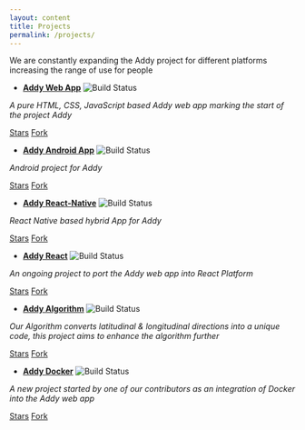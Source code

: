 ```yaml
---
layout: content
title: Projects
permalink: /projects/
---
```


We are constantly expanding the Addy project for different platforms increasing the range of use for people
- **[Addy Web App](../Addy/)**
![Build Status](https://travis-ci.org/addy-org/Addy.svg?branch=master)

*A pure HTML, CSS, JavaScript based Addy web app marking the start of the project Addy*

<a class="github-button" href="https://github.com/addy-org/Addy" data-size="large" data-show-count="true" aria-label="Star Addy on GitHub">Stars</a>
<a class="github-button" href="https://github.com/addy-org/Addy/fork" data-icon="octicon-repo-forked" data-size="large" data-show-count="true" aria-label="Fork Addy on GitHub">Fork</a>


- **[Addy Android App](../Addy-Android/)**
![Build Status](https://travis-ci.org/addy-org/Addy-Android.svg?branch=master)

*Android project for Addy*

<a class="github-button" href="https://github.com/addy-org/Addy-Android" data-size="large" data-show-count="true" aria-label="Star Addy-Android on GitHub">Stars</a>
<a class="github-button" href="https://github.com/addy-org/Addy-Android/fork" data-icon="octicon-repo-forked" data-size="large" data-show-count="true" aria-label="Fork Addy-Android on GitHub">Fork</a>


- **[Addy React-Native](../Addy-React-Native/)**
![Build Status](https://travis-ci.org/addy-org/Addy-React-Native.svg?branch=master)

*React Native based hybrid App for Addy*

<a class="github-button" href="https://github.com/addy-org/Addy-React-Native" data-size="large" data-show-count="true" aria-label="Star Addy-React-Native on GitHub">Stars</a>
<a class="github-button" href="https://github.com/addy-org/Addy-React-Native/fork" data-icon="octicon-repo-forked" data-size="large" data-show-count="true" aria-label="Fork Addy-React-Native on GitHub">Fork</a>


- **[Addy React](../Addy-React/)**
![Build Status](https://travis-ci.org/addy-org/Addy-React.svg?branch=master)

*An ongoing project to port the Addy web app into React Platform*

<a class="github-button" href="https://github.com/addy-org/Addy-React" data-size="large" data-show-count="true" aria-label="Star Addy-React on GitHub">Stars</a>
<a class="github-button" href="https://github.com/addy-org/Addy-React/fork" data-icon="octicon-repo-forked" data-size="large" data-show-count="true" aria-label="Fork Addy-React on GitHub">Fork</a>


- **[Addy Algorithm](../Addy-Algorithm/)**
![Build Status](https://travis-ci.org/addy-org/Addy-Algorithm.svg?branch=master)

*Our Algorithm converts latitudinal & longitudinal directions into a unique code, this project aims to enhance the algorithm further*

<a class="github-button" href="https://github.com/addy-org/Addy-Algorithm" data-size="large" data-show-count="true" aria-label="Star Addy-Algorithm on GitHub">Stars</a>
<a class="github-button" href="https://github.com/addy-org/Addy-Algorithm/fork" data-icon="octicon-repo-forked" data-size="large" data-show-count="true" aria-label="Fork Addy-Algorithm on GitHub">Fork</a>


- **[Addy Docker](../Addy-Docker/)**
![Build Status](https://travis-ci.org/addy-org/Addy-Docker.svg?branch=master)

*A new project started by one of our contributors as an integration of Docker into the Addy web app*

<a class="github-button" href="https://github.com/addy-org/Addy-Docker" data-size="large" data-show-count="true" aria-label="Star Addy-Docker on GitHub">Stars</a>
<a class="github-button" href="https://github.com/addy-org/Addy-Docker/fork" data-icon="octicon-repo-forked" data-size="large" data-show-count="true" aria-label="Fork Addy-Docker on GitHub">Fork</a>
